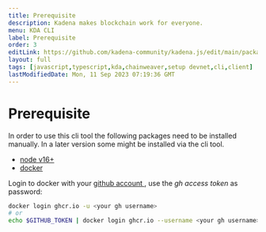 ```yaml
---
title: Prerequisite
description: Kadena makes blockchain work for everyone.
menu: KDA CLI
label: Prerequisite
order: 3
editLink: https://github.com/kadena-community/kadena.js/edit/main/packages/tools/kda-cli/README.md
layout: full
tags: [javascript,typescript,kda,chainweaver,setup devnet,cli,client]
lastModifiedDate: Mon, 11 Sep 2023 07:19:36 GMT
---
```

# Prerequisite

In order to use this cli tool the following packages need to be installed
manually. In a later version some might be installed via the cli tool.

*   [node v16+ ](https://nodejs.org/en)
*   [docker ](https://docs.docker.com/get-docker/)

Login to docker with your [github account ](https://docs.github.com/en/packages/working-with-a-github-packages-registry/working-with-the-container-registry) , use the *gh access token* as
password:

```sh
docker login ghcr.io -u <your gh username>
# or
echo $GITHUB_TOKEN | docker login ghcr.io --username <your gh username> --password-stdin
```
